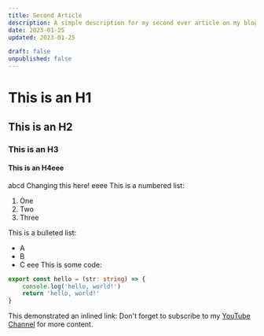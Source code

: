 ```yaml
---
title: Second Article
description: A simple description for my second ever article on my blog. Join me as we explore the world of blogging.
date: 2023-01-25
updated: 2023-01-25

draft: false
unpublished: false
---
```

# This is an H1
## This is an H2
### This is an H3
#### This is an H4eee
abcd
Changing this here!
eeee
This is a numbered list:
1. One
2. Two
3. Three

This is a bulleted list:
- A
- B
- C
eee
This is some code:
```typescript
export const hello = (str: string) => {
    console.log('hello, world!')
    return 'hello, world!'
}
```

This demonstrated an inlined link:
Don't forget to subscribe to my [YouTube Channel](https://youtube.com/@huntabyte) for more content.